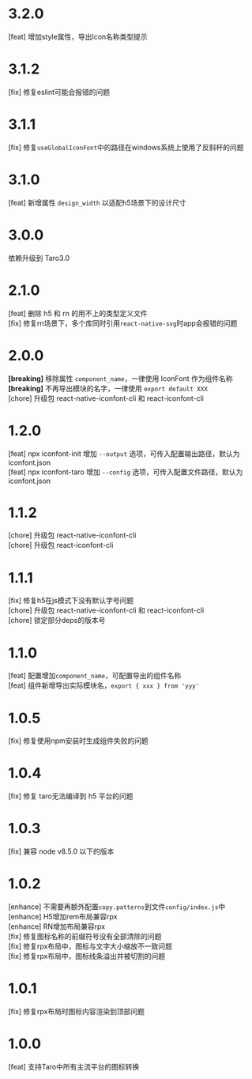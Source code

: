 # 3.2.0
[feat] 增加style属性，导出Icon名称类型提示

# 3.1.2
[fix] 修复eslint可能会报错的问题

# 3.1.1
[fix] 修复`useGlobalIconFont`中的路径在windows系统上使用了反斜杆的问题

# 3.1.0
[feat] 新增属性 `design_width` 以适配h5场景下的设计尺寸

# 3.0.0

依赖升级到 Taro3.0

# 2.1.0
[feat] 删除 h5 和 rn 的用不上的类型定义文件
<br>
[fix] 修复rn场景下，多个库同时引用`react-native-svg`时app会报错的问题

# 2.0.0
**[breaking]** 移除属性 `component_name`，一律使用 IconFont 作为组件名称
<br>
**[breaking]** 不再导出模块的名字，一律使用 `export default XXX`
<br>
[chore] 升级包 react-native-iconfont-cli 和 react-iconfont-cli

# 1.2.0
[feat] npx iconfont-init 增加 `--output` 选项，可传入配置输出路径，默认为 iconfont.json
<br>
[feat] npx iconfont-taro 增加 `--config` 选项，可传入配置文件路径，默认为 iconfont.json

# 1.1.2
[chore] 升级包 react-native-iconfont-cli
<br>
[chore] 升级包 react-iconfont-cli

# 1.1.1
[fix] 修复h5在js模式下没有默认字号问题
<br>
[chore] 升级包 react-native-iconfont-cli 和 react-iconfont-cli
<br>
[chore] 锁定部分deps的版本号

# 1.1.0
[feat] 配置增加`component_name`，可配置导出的组件名称
<br>
[feat] 组件新增导出实际模块名，`export { xxx } from 'yyy'`

# 1.0.5
[fix] 修复使用npm安装时生成组件失败的问题

# 1.0.4
[fix] 修复 taro无法编译到 h5 平台的问题

# 1.0.3
[fix] 兼容 node v8.5.0 以下的版本

# 1.0.2

[enhance] 不需要再额外配置`copy.patterns`到文件`config/index.js`中
<br>
[enhance] H5增加rem布局兼容rpx
<br>
[enhance] RN增加布局兼容rpx
<br>
[fix] 修复图标名称的前缀符号没有全部清除的问题
<br>
[fix] 修复rpx布局中，图标与文字大小缩放不一致问题
<br>
[fix] 修复rpx布局中，图标线条溢出并被切割的问题

# 1.0.1

[fix] 修复rpx布局时图标内容渲染到顶部问题

# 1.0.0
[feat] 支持Taro中所有主流平台的图标转换
